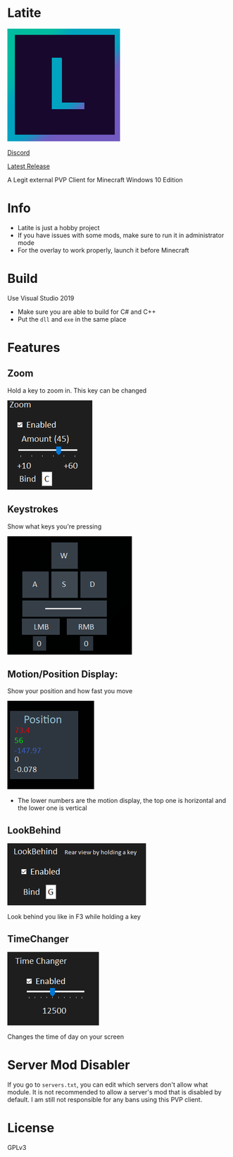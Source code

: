 # Latite
 ![Latite Logo](/images/LatiteClient.png)

 [Discord](https://discord.com/invite/DfYUSJspcn)

 [Latest Release](https://github.com/Imrglop/Latite/releases/latest)

 A Legit external PVP Client for Minecraft Windows 10 Edition
 
# Info
- Latite is just a hobby project
- If you have issues with some mods, make sure to run it in administrator mode
- For the overlay to work properly, launch it before Minecraft
# Build
Use Visual Studio 2019 
- Make sure you are able to build for C# and C++
- Put the `dll` and `exe` in the same place
# Features

## Zoom
Hold a key to zoom in. This key can be changed

 ![Zoom settings](/images/zoom-settings.png)

## Keystrokes
Show what keys you're pressing

 ![Key strokes](/images/keystrokes.png)

## Motion/Position Display:
Show your position and how fast you move

 ![Position display](/images/position.png)

- The lower numbers are the motion display, the top one is horizontal and the lower one is vertical

## LookBehind
 ![Look behind settings](/images/lookbehind-settings.png)

Look behind you like in F3 while holding a key

## TimeChanger
 ![Time changer settings](/images/time-changer-settings.png)

Changes the time of day on your screen

# Server Mod Disabler

If you go to `servers.txt`, you can edit which servers don't allow what module. It is not recommended to allow a server's mod that is disabled by default. I am still not responsible for any bans using this PVP client.

# License

GPLv3